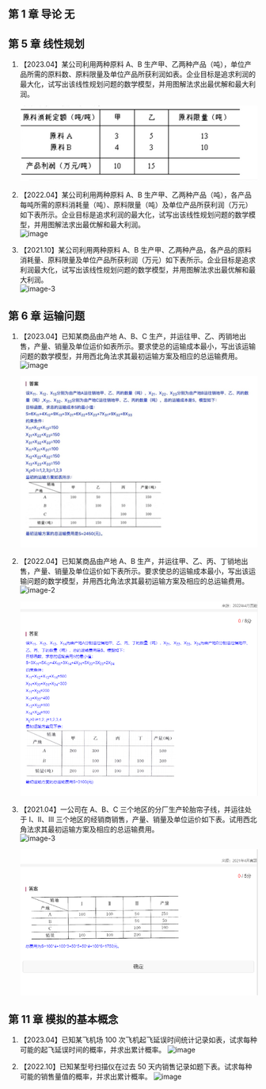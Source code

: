 ## 第 1 章 导论 无

## 第 5 章 线性规划

1. 【2023.04】某公司利用两种原料 A、B 生产甲、乙两种产品（吨），单位产品所需的原料数、原料限量及单位产品所获利润如表。企业目标是追求利润的最大化，试写出该线性规划问题的数学模型，并用图解法求出最优解和最大利润。

   ![image](./img/6171712011744_.pic.jpg)

   <!-- ![答案-1](./img/17117114564276.png) -->

2. 【2022.04】某公司利用两种原料 A、B 生产甲、乙两种产品（吨），各产品每吨所需的原料消耗量（吨）、原料限量（吨）及单位产品所获利润（万元）如下表所示。企业目标是追求利润的最大化，试写出该线性规划问题的数学模型，并用图解法求出最优解和最大利润。  
   ![image](https://sdjrzk-1251357229.cos.ap-guangzhou.myqcloud.com/exam/paper/1830/images/3125.png)

   <!-- ![答案-2](./img/17117116534395.png) -->

3. 【2021.10】某公司利用两种原料 A、B 生产甲、乙两种产品，各产品的原料消耗量、原料限量及单位产品所获利润（万元）如下表所示。企业目标是追求利润最大化，试写出该线性规划问题的数学模型，并用图解法求出最优解和最大利润。  
   ![image-3](https://sdjrzk-1251357229.cos.ap-guangzhou.myqcloud.com/exam/paper/1817/images/3157.png)

   <!-- ![答案-3](./img/1711711813365.png) -->

## 第 6 章 运输问题

1. 【2023.04】已知某商品由产地 A、B、C 生产，并运往甲、乙、丙销地出售，产量、销量及单位运价如表所示。要求使总的运输成本最小，写出该运输问题的数学模型，并用西北角法求其最初运输方案及相应的总运输费用。  
   ![image](https://sdjrzk-1251357229.cos.ap-guangzhou.myqcloud.com/exam/paper/3348/images/3608.png)

   ![答案](./img/1711576047972.jpg)

2. 【2022.04】已知某商品由产地 A、B 生产，并运往甲、乙、丙、丁销地出售，产量、销量及单位运价如下表所示。要求使总的运输成本最小，写出该运输问题的数学模型，并用西北角法求其最初运输方案及相应的总运输费用。  
   ![image-2](https://sdjrzk-1251357229.cos.ap-guangzhou.myqcloud.com/exam/paper/1830/images/3358.png)

   ![答案-2](./img/17117125528246.png)

3. 【2021.04】一公司在 A、B、C 三个地区的分厂生产轮胎帘子线，并运往处于 Ⅰ、Ⅱ、Ⅲ 三个地区的经销商销售，产量、销量及单位运价如下表。试用西北角法求其最初运输方案及相应的总运输费用。  
   ![image-3](https://sdjrzk-1251357229.cos.ap-guangzhou.myqcloud.com/exam/paper/1662/images/2402.png)

   ![答案-3](./img/17117126835140.png)

## 第 11 章 模拟的基本概念

1. 【2023.04】已知某飞机场 100 次飞机起飞延误时间统计记录如表，试求每种可能的起飞延误时间的概率，并求出累计概率。
   ![image](https://sdjrzk-1251357229.cos.ap-guangzhou.myqcloud.com/exam/paper/3348/images/2867.png)

2. 【2022.10】已知某型号扫描仪在过去 50 天内销售记录如题下表。试求每种可能的销售量值的概率，并求出累计概率。
   ![image](https://sdjrzk-1251357229.cos.ap-guangzhou.myqcloud.com/exam/paper/3003/images/4058.png)

